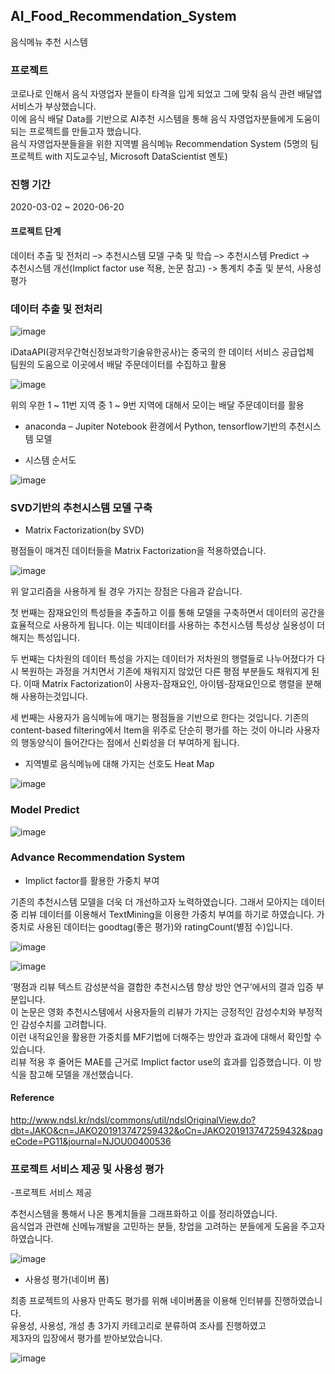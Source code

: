## AI_Food_Recommendation_System
음식메뉴 추천 시스템

### 프로젝트

 코로나로 인해서 음식 자영업자 분들이 타격을 입게 되었고 그에 맞춰 음식 관련 배달앱 서비스가 부상했습니다.      
이에 음식 배달 Data를 기반으로 AI추천 시스템을 통해 음식 자영업자분들에게 도움이 되는 프로젝트를 만들고자 했습니다.              
음식 자영업자분들을을 위한 지역별 음식메뉴 Recommendation System
(5명의 팀프로젝트 with 지도교수님, Microsoft DataScientist 멘토)

### 진행 기간   
2020-03-02 ~ 2020-06-20

#### 프로젝트 단계  
데이터 추출 및 전처리 –> 추천시스템 모델 구축 및 학습 –> 추천시스템 Predict ->  
추천시스템 개선(Implict factor use 적용, 논문 참고) -> 통계치 추출 및 분석, 사용성 평가  

### 데이터 추출 및 전처리

![image](https://user-images.githubusercontent.com/44837403/181686424-e5fd2e36-0ff0-4894-ad4f-e85d7b24fdd4.png)

iDataAPI(광저우간혁신정보과학기술유한공사)는 중국의 한 데이터 서비스 공급업체  
팀원의 도움으로 이곳에서 배달 주문데이터를 수집하고 활용

![image](https://user-images.githubusercontent.com/44837403/147019078-37f0921a-ecfc-4e2d-bc0b-cd0a34c3c98d.png)

위의 우한 1 ~ 11번 지역 중 1 ~ 9번 지역에 대해서 모이는 배달 주문데이터를 활용

- anaconda – Jupiter Notebook 환경에서 Python, tensorflow기반의 추천시스템 모델
 

- 시스템 순서도  

![image](https://user-images.githubusercontent.com/44837403/181686699-950bc79c-be52-450f-9de4-06fe087012bc.png)

### SVD기반의 추천시스템 모델 구축

- Matrix Factorization(by SVD)

평점들이 매겨진 데이터들을 Matrix Factorization을 적용하였습니다.

![image](https://user-images.githubusercontent.com/44837403/147021100-35e773bf-61d9-4c20-95bd-bf13ddb2efaa.png)

 위 알고리즘을 사용하게 될 경우 가지는 장점은 다음과 같습니다.
 
 첫 번째는 잠재요인의 특성들을 추출하고 이를 통해 모델을 구축하면서 데이터의 공간을 효율적으로 사용하게 됩니다. 이는 빅데이터를 사용하는 추천시스템 특성상 실용성이 더해지는 특성입니다.
 
 두 번째는 다차원의 데이터 특성을 가지는 데이터가 저차원의 행렬들로 나누어졌다가 다시 복원하는 과정을 거치면서 기존에 채워지지 않았던 다른 평점 부분들도 채워지게 된다. 이때 Matrix Factorization이 사용자-잠재요인, 아이템-잠재요인으로 행렬을 분해해 사용하는것입니다. 

 세 번째는 사용자가 음식메뉴에 매기는 평점들을 기반으로 한다는 것입니다. 
기존의 content-based filtering에서 Item을 위주로 단순히 평가를 하는 것이 아니라 사용자의 행동양식이 들어간다는 점에서 신뢰성을 더 부여하게 됩니다.


- 지역별로 음식메뉴에 대해 가지는 선호도 Heat Map

![image](https://user-images.githubusercontent.com/44837403/147021159-2203fffb-0021-4903-b45f-fd105181e200.png)


### Model Predict

![image](https://user-images.githubusercontent.com/44837403/147021365-a56abbbd-f535-4bb9-a340-3b8fa47c0fad.png)


### Advance Recommendation System

- Implict factor를 활용한 가중치 부여

 기존의 추천시스템 모델을 더욱 더 개선하고자 노력하였습니다. 그래서 모아지는 데이터 중 리뷰 데이터를 이용해서 TextMining을 이용한 가중치 부여를 하기로 하였습니다.
가중치로 사용된 데이터는 goodtag(좋은 평가)와 ratingCount(별점 수)입니다.

![image](https://user-images.githubusercontent.com/44837403/147021571-a1ac69a8-68f5-4a6f-8ba2-3f8a8c87cc69.png)

![image](https://user-images.githubusercontent.com/44837403/183652601-1688a04a-c8c9-4971-a31e-01f5d61cb1b3.png)

 ‘평점과 리뷰 텍스트 감성분석을 결합한 추천시스템 향상 방안 연구’에서의 결과 입증 부분입니다.  
이 논문은 영화 추천시스템에서 사용자들의 리뷰가 가지는 긍정적인 감성수치와 부정적인 감성수치를 고려합니다.  
이런 내적요인을 활용한 가중치를 MF기법에 더해주는 방안과 효과에 대해서 확인할 수 있습니다.     
리뷰 적용 후 줄어든 MAE를 근거로 Implict factor use의 효과를 입증했습니다. 이 방식을 참고해 모델을 개선했습니다.   

#### Reference  
http://www.ndsl.kr/ndsl/commons/util/ndslOriginalView.do?dbt=JAKO&cn=JAKO201913747259432&oCn=JAKO201913747259432&pageCode=PG11&journal=NJOU00400536


### 프로젝트 서비스 제공 및 사용성 평가

-프로젝트 서비스 제공

추천시스템을 통해서 나온 통계치들을 그래프화하고 이를 정리하였습니다.  
음식업과 관련해 신메뉴개발을 고민하는 분들, 창업을 고려하는 분들에게 도움을 주고자 하였습니다.  

![image](https://user-images.githubusercontent.com/44837403/147021677-c69b2b86-244c-42e6-82ce-dd095936107b.png)

- 사용성 평가(네이버 폼)

최종 프로젝트의 사용자 만족도 평가를 위해 네이버폼을 이용해 인터뷰를 진행하였습니다.  
유용성, 사용성, 개성 총 3가지 카테고리로 분류하여 조사를 진행하였고  
제3자의 입장에서 평가를 받아보았습니다.  

![image](https://user-images.githubusercontent.com/44837403/147021755-49253d1c-dbb4-4f9b-885c-abdcf98d968b.png)





